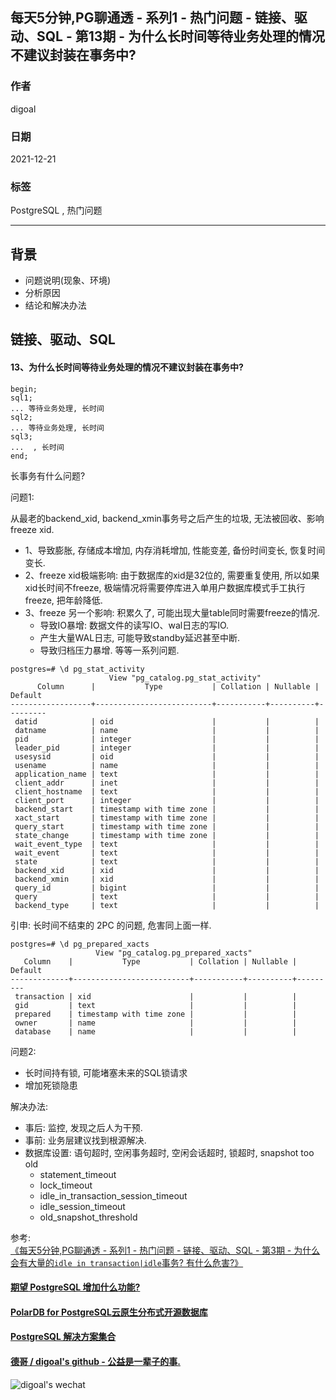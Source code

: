 ## 每天5分钟,PG聊通透 - 系列1 - 热门问题 - 链接、驱动、SQL - 第13期 - 为什么长时间等待业务处理的情况不建议封装在事务中?      
                                  
### 作者                                  
digoal                                  
                                  
### 日期                                  
2021-12-21                                
                                  
### 标签                               
PostgreSQL , 热门问题               
                                
----                                
                                
## 背景             
- 问题说明(现象、环境)      
- 分析原因      
- 结论和解决办法      
          
## 链接、驱动、SQL           
          
#### 13、为什么长时间等待业务处理的情况不建议封装在事务中?           
  
```  
begin;  
sql1;  
... 等待业务处理, 长时间  
sql2;  
... 等待业务处理, 长时间  
sql3;  
...  , 长时间  
end;  
```  
  
长事务有什么问题?   
  
问题1:   
  
从最老的backend_xid, backend_xmin事务号之后产生的垃圾, 无法被回收、影响freeze xid.   
- 1、导致膨胀, 存储成本增加, 内存消耗增加, 性能变差, 备份时间变长, 恢复时间变长.  
- 2、freeze xid极端影响: 由于数据库的xid是32位的, 需要重复使用, 所以如果xid长时间不freeze, 极端情况将需要停库进入单用户数据库模式手工执行freeze, 把年龄降低.    
- 3、freeze 另一个影响: 积累久了, 可能出现大量table同时需要freeze的情况.  
    - 导致IO暴增: 数据文件的读写IO、wal日志的写IO.   
    - 产生大量WAL日志, 可能导致standby延迟甚至中断.   
    - 导致归档压力暴增. 等等一系列问题.  
  
```  
postgres=# \d pg_stat_activity   
                      View "pg_catalog.pg_stat_activity"  
      Column      |           Type           | Collation | Nullable | Default   
------------------+--------------------------+-----------+----------+---------  
 datid            | oid                      |           |          |   
 datname          | name                     |           |          |   
 pid              | integer                  |           |          |   
 leader_pid       | integer                  |           |          |   
 usesysid         | oid                      |           |          |   
 usename          | name                     |           |          |   
 application_name | text                     |           |          |   
 client_addr      | inet                     |           |          |   
 client_hostname  | text                     |           |          |   
 client_port      | integer                  |           |          |   
 backend_start    | timestamp with time zone |           |          |   
 xact_start       | timestamp with time zone |           |          |   
 query_start      | timestamp with time zone |           |          |   
 state_change     | timestamp with time zone |           |          |   
 wait_event_type  | text                     |           |          |   
 wait_event       | text                     |           |          |   
 state            | text                     |           |          |   
 backend_xid      | xid                      |           |          |   
 backend_xmin     | xid                      |           |          |   
 query_id         | bigint                   |           |          |   
 query            | text                     |           |          |   
 backend_type     | text                     |           |          |   
```  
  
引申: 长时间不结束的 2PC 的问题, 危害同上面一样.    
  
```  
postgres=# \d pg_prepared_xacts   
                   View "pg_catalog.pg_prepared_xacts"  
   Column    |           Type           | Collation | Nullable | Default   
-------------+--------------------------+-----------+----------+---------  
 transaction | xid                      |           |          |   
 gid         | text                     |           |          |   
 prepared    | timestamp with time zone |           |          |   
 owner       | name                     |           |          |   
 database    | name                     |           |          |   
```  
  
  
问题2:  
- 长时间持有锁, 可能堵塞未来的SQL锁请求   
- 增加死锁隐患  
  
  
解决办法:  
- 事后: 监控, 发现之后人为干预.   
- 事前: 业务层建议找到根源解决.  
- 数据库设置: 语句超时, 空闲事务超时, 空闲会话超时, 锁超时, snapshot too old     
    - statement_timeout  
    - lock_timeout  
    - idle_in_transaction_session_timeout  
    - idle_session_timeout  
    - old_snapshot_threshold  
  
参考:  
[《每天5分钟,PG聊通透 - 系列1 - 热门问题 - 链接、驱动、SQL - 第3期 - 为什么会有大量的`idle in transaction|idle`事务? 有什么危害?》](../202112/20211220_03.md)    
  
  
#### [期望 PostgreSQL 增加什么功能?](https://github.com/digoal/blog/issues/76 "269ac3d1c492e938c0191101c7238216")
  
  
#### [PolarDB for PostgreSQL云原生分布式开源数据库](https://github.com/ApsaraDB/PolarDB-for-PostgreSQL "57258f76c37864c6e6d23383d05714ea")
  
  
#### [PostgreSQL 解决方案集合](https://yq.aliyun.com/topic/118 "40cff096e9ed7122c512b35d8561d9c8")
  
  
#### [德哥 / digoal's github - 公益是一辈子的事.](https://github.com/digoal/blog/blob/master/README.md "22709685feb7cab07d30f30387f0a9ae")
  
  
![digoal's wechat](../pic/digoal_weixin.jpg "f7ad92eeba24523fd47a6e1a0e691b59")
  
